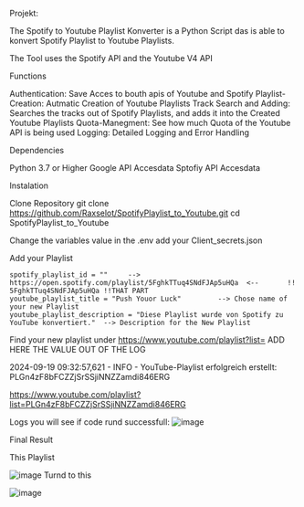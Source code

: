 Projekt: 


The Spotify to Youtube Playlist Konverter is a Python Script das is able to konvert Spotify Playlist to Youtube Playlists. 

The Tool uses the Spotify API and the Youtube V4 API

Functions

Authentication: Save Acces to bouth apis of Youtube and Spotify
Playlist-Creation: Autmatic Creation of Youtube Playlists
Track Search and Adding: Searches the tracks out of Spotify Playlists, and adds it into the Created Youtube Playlists
Quota-Manegment: See how much Quota of the Youtube API is being used
Logging: Detailed Logging and Error Handling

Dependencies

Python 3.7 or Higher
Google API Accesdata
Sptofiy API Accesdata

Instalation 

Clone Repository
git clone https://github.com/Raxselot/SpotifyPlaylist_to_Youtube.git
cd SpotifyPlaylist_to_Youtube

Change the variables value in the .env
add your Client_secrets.json

Add your Playlist 

    spotify_playlist_id = ""     --> https://open.spotify.com/playlist/5FghkTTuq4SNdFJAp5uHQa  <--       !! 5FghkTTuq4SNdFJAp5uHQa !!THAT PART 
    youtube_playlist_title = "Push Youor Luck"         --> Chose name of your new Playlist 
    youtube_playlist_description = "Diese Playlist wurde von Spotify zu YouTube konvertiert."  --> Description for the New Playlist 

Find your new playlist under https://www.youtube.com/playlist?list= ADD HERE THE VALUE OUT OF THE LOG 

2024-09-19 09:32:57,621 - INFO - YouTube-Playlist erfolgreich erstellt: PLGn4zF8bFCZZjSrSSjiNNZZamdi846ERG

https://www.youtube.com/playlist?list=PLGn4zF8bFCZZjSrSSjiNNZZamdi846ERG

Logs you will see if code rund successfull: 
![image](https://github.com/user-attachments/assets/6a947e2d-3343-48f6-8748-d5bef003d352)



Final Result 

This Playlist 

![image](https://github.com/user-attachments/assets/ac325e5d-02db-435b-b280-7ee98f21bfe9)
Turnd to this 

![image](https://github.com/user-attachments/assets/594b11ad-3078-499b-9fd4-ab1941e40db7)


